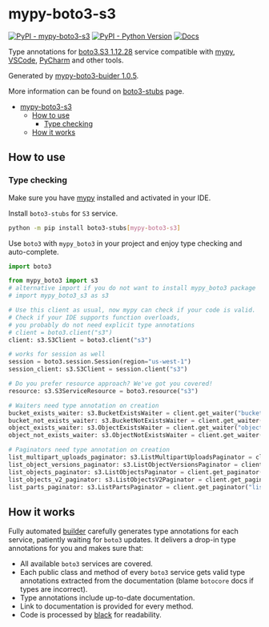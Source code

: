 # mypy-boto3-s3

[![PyPI - mypy-boto3-s3](https://img.shields.io/pypi/v/mypy-boto3-s3.svg?color=blue)](https://pypi.org/project/mypy-boto3-s3)
[![PyPI - Python Version](https://img.shields.io/pypi/pyversions/mypy-boto3-s3.svg?color=blue)](https://pypi.org/project/mypy-boto3-s3)
[![Docs](https://img.shields.io/readthedocs/mypy-boto3-builder.svg?color=blue)](https://mypy-boto3-builder.readthedocs.io/)

Type annotations for
[boto3.S3 1.12.28](https://boto3.amazonaws.com/v1/documentation/api/1.12.28/reference/services/s3.html#S3) service
compatible with [mypy](https://github.com/python/mypy), [VSCode](https://code.visualstudio.com/),
[PyCharm](https://www.jetbrains.com/pycharm/) and other tools.

Generated by [mypy-boto3-buider 1.0.5](https://github.com/vemel/mypy_boto3_builder).

More information can be found on [boto3-stubs](https://pypi.org/project/boto3-stubs/) page.

- [mypy-boto3-s3](#mypy-boto3-s3)
  - [How to use](#how-to-use)
    - [Type checking](#type-checking)
  - [How it works](#how-it-works)

## How to use

### Type checking

Make sure you have [mypy](https://github.com/python/mypy) installed and activated in your IDE.

Install `boto3-stubs` for `S3` service.

```bash
python -m pip install boto3-stubs[mypy-boto3-s3]
```

Use `boto3` with `mypy_boto3` in your project and enjoy type checking and auto-complete.

```python
import boto3

from mypy_boto3 import s3
# alternative import if you do not want to install mypy_boto3 package
# import mypy_boto3_s3 as s3

# Use this client as usual, now mypy can check if your code is valid.
# Check if your IDE supports function overloads,
# you probably do not need explicit type annotations
# client = boto3.client("s3")
client: s3.S3Client = boto3.client("s3")

# works for session as well
session = boto3.session.Session(region="us-west-1")
session_client: s3.S3Client = session.client("s3")

# Do you prefer resource approach? We've got you covered!
resource: s3.S3ServiceResource = boto3.resource("s3")

# Waiters need type annotation on creation
bucket_exists_waiter: s3.BucketExistsWaiter = client.get_waiter("bucket_exists")
bucket_not_exists_waiter: s3.BucketNotExistsWaiter = client.get_waiter("bucket_not_exists")
object_exists_waiter: s3.ObjectExistsWaiter = client.get_waiter("object_exists")
object_not_exists_waiter: s3.ObjectNotExistsWaiter = client.get_waiter("object_not_exists")

# Paginators need type annotation on creation
list_multipart_uploads_paginator: s3.ListMultipartUploadsPaginator = client.get_paginator("list_multipart_uploads")
list_object_versions_paginator: s3.ListObjectVersionsPaginator = client.get_paginator("list_object_versions")
list_objects_paginator: s3.ListObjectsPaginator = client.get_paginator("list_objects")
list_objects_v2_paginator: s3.ListObjectsV2Paginator = client.get_paginator("list_objects_v2")
list_parts_paginator: s3.ListPartsPaginator = client.get_paginator("list_parts")
```

## How it works

Fully automated [builder](https://github.com/vemel/mypy_boto3_builder) carefully generates
type annotations for each service, patiently waiting for `boto3` updates. It delivers
a drop-in type annotations for you and makes sure that:

- All available `boto3` services are covered.
- Each public class and method of every `boto3` service gets valid type annotations
  extracted from the documentation (blame `botocore` docs if types are incorrect).
- Type annotations include up-to-date documentation.
- Link to documentation is provided for every method.
- Code is processed by [black](https://github.com/psf/black) for readability.